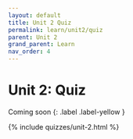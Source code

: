 ```yaml
---
layout: default
title: Unit 2 Quiz
permalink: learn/unit2/quiz
parent: Unit 2
grand_parent: Learn
nav_order: 4
---
```


# Unit 2: Quiz

<!-- prettier-ignore-start -->

Coming soon
{: .label .label-yellow }

<!-- prettier-ignore-end -->

{% include quizzes/unit-2.html %}
